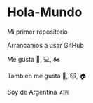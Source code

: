 # Hola-Mundo

Mi primer repositorio

Arrancamos a usar GitHub

Me gusta :car:, :computer:, :motorcycle:

Tambien me gusta :dog:, :cat:, :house:

Soy de Argentina 🇦🇷
